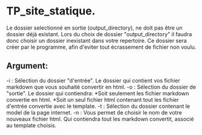 # TP_site_statique.
Le dossier selectionné en sortie (output_directory), ne doit pas être un dossier déjà existant. Lors du choix de dossier "output_directory" il faudra donc choisir un dossier inexistant dans votre repertoire. Ce dossier sera créer par le programme, afin d'eviter tout écrassement de fichier non voulu.

## Argument:
-i : Sélection du dossier "d'entrée". Le dossier qui contient vos fichier markdown que vous souhaité convertir en html.
-o : Sélection du dossier de "sortie". Le dossier qui contiendra:   *Soit seulement les fichier markdown convertie en html.
                                                                    *Soit un seul fichier html contenant tout les fichier d'entrée convertie avec le template. 
-t : Sélection du dossier contenant le model de la page internet. 
-n : Vous permet de choisir le nom de votre nouveaux fichier html. Qui contiendra tout les markdown convertit, associé au template choisis.